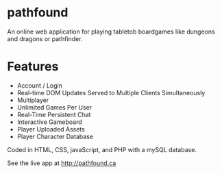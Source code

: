 # pathfound
 
 An online web application for playing tabletob boardgames like dungeons and dragons or pathfinder.
 
 # Features
 
- Account / Login
- Real-time DOM Updates Served to Multiple Clients Simultaneously
- Multiplayer
- Unlimited Games Per User
- Real-Time Persistent Chat
- Interactive Gameboard
- Player Uploaded Assets
- Player Character Database

Coded in HTML, CSS, javaScript, and PHP with a mySQL database.

See the live app at http://pathfound.ca
